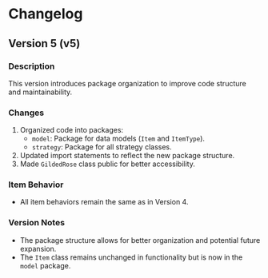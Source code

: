 # Changelog

## Version 5 (v5)

### Description

This version introduces package organization to improve code structure and maintainability.

### Changes

1. Organized code into packages:
   - `model`: Package for data models (`Item` and `ItemType`).
   - `strategy`: Package for all strategy classes.
2. Updated import statements to reflect the new package structure.
3. Made `GildedRose` class public for better accessibility.

### Item Behavior

- All item behaviors remain the same as in Version 4.

### Version Notes

- The package structure allows for better organization and potential future expansion.
- The `Item` class remains unchanged in functionality but is now in the `model` package.
